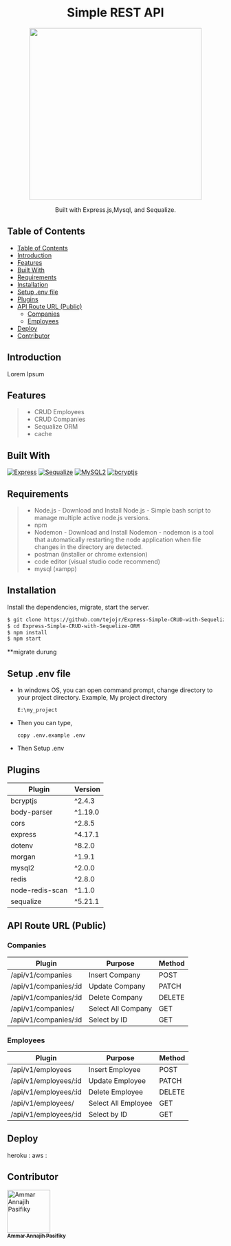 <h1 align="center">Simple REST API </h1>
<p align='center'>
  <img width=400 src='https://miro.medium.com/max/900/1*g42KjOnDF4ptB_8494FP5A.png' />
  </a>
</p>
<p align="center">
  Built with Express.js,Mysql, and Sequalize.
</p>

## Table of Contents
- [Table of Contents](#table-of-contents)
- [Introduction](#introduction)
- [Features](#features)
- [Built With](#built-with)
- [Requirements](#requirements)
- [Installation](#installation)
- [Setup .env file](#setup-env-file)
- [Plugins](#plugins)
- [API Route URL (Public)](#api-route-url-public)
  - [Companies](#companies)
  - [Employees](#employees)
- [Deploy](#deploy)
- [Contributor](#contributor)

## Introduction
Lorem Ipsum

## Features
> - CRUD Employees
> - CRUD Companies
> - Sequalize ORM
> - cache

## Built With
[![Express](https://img.shields.io/badge/Express%20-v.4.17.1-green.svg?style=rounded-square)](https://expressjs.com/)
[![Sequalize](https://img.shields.io/badge/Sequalize-v.5.21.1-blue.svg?style=rounded-square)](https://sequelize.org/)
[![MySQL2](https://img.shields.io/badge/MySQL2-v.2.0.0-orange.svg?style=rounded-square)](https://www.npmjs.com/search?q=mysql) 
[![bcryptjs](https://img.shields.io/badge/bcryptjs-v.2.4.3-critical)](https://www.npmjs.com/package/bcryptjs)

## Requirements
> * Node.js - Download and Install Node.js - Simple bash script to manage multiple active node.js versions.
> * npm
> * Nodemon - Download and Install Nodemon - nodemon is a tool that automatically restarting the node application when file changes in the directory are detected.
> * postman (installer or chrome extension)
> * code editor (visual studio code recommend)
> * mysql (xampp)

## Installation
Install the dependencies, migrate, start the server.
```sh
$ git clone https://github.com/tejojr/Express-Simple-CRUD-with-Sequelize-ORM.git
$ cd Express-Simple-CRUD-with-Sequelize-ORM
$ npm install
$ npm start
```
**migrate durung


## Setup .env file
* In windows OS, you can open command prompt, change directory to your project directory.
Example,
My project directory 
  ```
  E:\my_project
  ```
* Then you can type,
  ```
  copy .env.example .env
  ```
* Then Setup .env   

## Plugins


| Plugin          | Version |
| --------------- | ------- |
| bcryptjs        | ^2.4.3  |
| body-parser     | ^1.19.0 |
| cors            | ^2.8.5  |
| express         | ^4.17.1 |
| dotenv          | ^8.2.0  |
| morgan          | ^1.9.1  |
| mysql2          | ^2.0.0  |
| redis           | ^2.8.0  |
| node-redis-scan | ^1.1.0  |
| sequalize       | ^5.21.1 |

## API Route URL (Public)
### Companies
| Plugin                | Purpose            | Method |
| --------------------- | ------------------ | ------ |
| /api/v1/companies     | Insert Company     | POST   |
| /api/v1/companies/:id | Update Company     | PATCH  |
| /api/v1/companies/:id | Delete Company     | DELETE |
| /api/v1/companies/    | Select All Company | GET    |
| /api/v1/companies/:id | Select by ID       | GET    |

### Employees

| Plugin                | Purpose             | Method |
| --------------------- | ------------------- | ------ |
| /api/v1/employees     | Insert Employee     | POST   |
| /api/v1/employees/:id | Update Employee     | PATCH  |
| /api/v1/employees/:id | Delete Employee     | DELETE |
| /api/v1/employees/    | Select All Employee | GET    |
| /api/v1/employees/:id | Select by ID        | GET    |

## Deploy
heroku  : 
aws     : 

## Contributor
<a href="https://github.com/tejojr">
          <img width="100" src="https://avatars2.githubusercontent.com/u/33275770?s=460&v=4" alt="Ammar Annajih Pasifiky">
          <br/>
          <sub>
          <b>Ammar Annajih Pasifiky
          </b>
          </sub>
</a>
